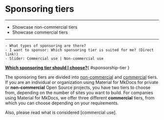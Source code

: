 # Sponsoring tiers

----

- Showcase non-commercial tiers
- Showcase commercial tiers

----
    - What types of sponsoring are there?
    - I want to sponsor: Which sponsoring tier is suited for me? (Direct link!)
    - Slider: Commercial use | Non-commercial use

[__Which sponsoring tier should I choose?__](#sponsorship-tier){ #sponsorship-tier }

The sponsoring tiers are divided into [non-commercial] and [commercial] tiers. If
you are an individual or organization using Material for MkDocs for private or
__non-commercial__ Open Source projects, you have two tiers to choose from,
depending on the number of sites you want to build. For companies using
Material for MkDocs, we offer three different __commercial__ tiers, from which
you can choose depending on your requirements.

Also, please read what is considered [commercial use].

  [commercial]: ../faq/sponsoring.md/#commercial-use
  [non-commercial]: ../faq/sponsoring.md/#non-commercial-use
